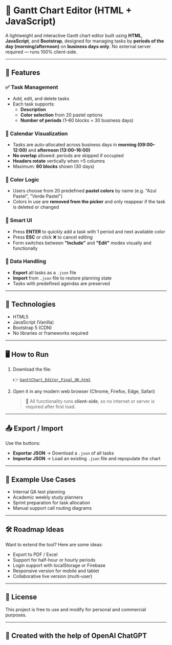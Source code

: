 # 📅 Gantt Chart Editor (HTML + JavaScript)

A lightweight and interactive Gantt chart editor built using **HTML**, **JavaScript**, and **Bootstrap**, designed for managing tasks by **periods of the day (morning/afternoon)** on **business days only**. No external server required — runs 100% client-side.

---

## 🚀 Features

### ✅ Task Management

- Add, edit, and delete tasks
- Each task supports:
  - **Description**
  - **Color selection** from 20 pastel options
  - **Number of periods** (1–60 blocks = 30 business days)

### 📅 Calendar Visualization

- Tasks are auto-allocated across business days in **morning (09:00–12:00)** and **afternoon (13:00–16:00)**
- **No overlap** allowed: periods are skipped if occupied
- **Headers rotate** vertically when >5 columns
- Maximum: **60 blocks** shown (30 days)

### 🎨 Color Logic

- Users choose from 20 predefined **pastel colors** by name (e.g. "Azul Pastel", "Verde Pastel")
- Colors in use are **removed from the picker** and only reappear if the task is deleted or changed

### 🧠 Smart UI

- Press **ENTER** to quickly add a task with 1 period and next available color
- Press **ESC** or click ❌ to cancel editing
- Form switches between **"Include"** and **"Edit"** modes visually and functionally

### 💾 Data Handling

- **Export** all tasks as a `.json` file
- **Import** from `.json` file to restore planning state
- Tasks with predefined agendas are preserved

---

## 🧰 Technologies

- HTML5
- JavaScript (Vanilla)
- Bootstrap 5 (CDN)
- No libraries or frameworks required

---

## 🖥️ How to Run

1. Download the file:

   👉 [`GanttChart_Editor_Final_OK.html`](./GanttChart_Editor_Final_OK.html)

2. Open it in any modern web browser (Chrome, Firefox, Edge, Safari)

   > 📌 All functionality runs **client-side**, so no internet or server is required after first load.

---

## 📤 Export / Import

Use the buttons:

- **Exportar JSON** → Download a `.json` of all tasks
- **Importar JSON** → Load an existing `.json` file and repopulate the chart

---

## 📌 Example Use Cases

- Internal QA test planning
- Academic weekly study planners
- Sprint preparation for task allocation
- Manual support call routing diagrams

---

## 🛠 Roadmap Ideas

Want to extend the tool? Here are some ideas:

- Export to PDF / Excel
- Support for half-hour or hourly periods
- Login support with localStorage or Firebase
- Responsive version for mobile and tablet
- Collaborative live version (multi-user)

---

## 📃 License

This project is free to use and modify for personal and commercial purposes.

---

## 🙌 Created with the help of OpenAI ChatGPT
